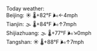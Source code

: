 Today weather:  
Beijing: ☀️ 🌡️+82°F 🌬️←4mph  
Tianjin: 🌫  🌡️+84°F 🌬️↑7mph  
Shijiazhuang: 🌫  🌡️+77°F 🌬️↘0mph  
Tangshan: ☀️ 🌡️+88°F 🌬️↑7mph  
